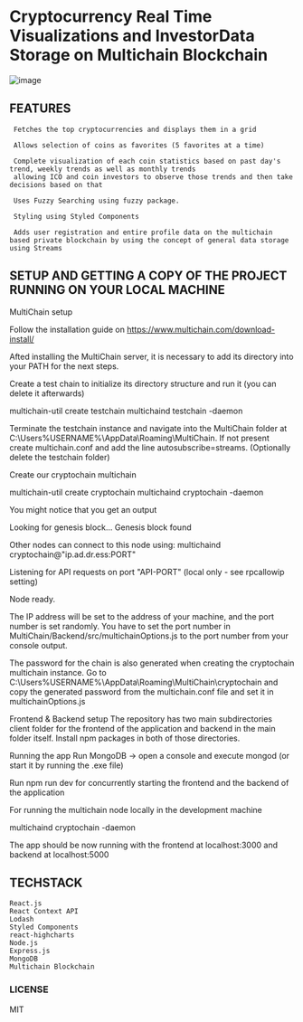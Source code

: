 # Cryptocurrency Real Time Visualizations and InvestorData Storage on Multichain Blockchain

![image](https://user-images.githubusercontent.com/31117403/52914165-21f63e00-32eb-11e9-8af2-7c4ae87b4c4b.png)


## FEATURES
```
 Fetches the top cryptocurrencies and displays them in a grid 
 
 Allows selection of coins as favorites (5 favorites at a time) 
 
 Complete visualization of each coin statistics based on past day's trend, weekly trends as well as monthly trends
 allowing ICO and coin investors to observe those trends and then take decisions based on that 
 
 Uses Fuzzy Searching using fuzzy package. 
 
 Styling using Styled Components
 
 Adds user registration and entire profile data on the multichain based private blockchain by using the concept of general data storage  using Streams
```

## SETUP AND GETTING A COPY OF THE PROJECT RUNNING ON YOUR LOCAL MACHINE 

MultiChain setup

Follow the installation guide on https://www.multichain.com/download-install/

Afted installing the MultiChain server, it is necessary to add its directory into your PATH for the next steps.

Create a test chain to initialize its directory structure and run it (you can delete it afterwards)

multichain-util create testchain
multichaind testchain -daemon

Terminate the testchain instance and navigate into the MultiChain folder at C:\Users\%USERNAME%\AppData\Roaming\MultiChain. If not present create multichain.conf and add the line autosubscribe=streams. (Optionally delete the testchain folder)

Create our cryptochain multichain

multichain-util create cryptochain
multichaind cryptochain -daemon

You might notice that you get an output

Looking for genesis block...
Genesis block found

Other nodes can connect to this node using:
multichaind cryptochain@"ip.ad.dr.ess:PORT"

Listening for API requests on port "API-PORT" (local only - see rpcallowip setting)

Node ready.

The IP address will be set to the address of your machine, and the port number is set randomly. You have to set the port number in MultiChain/Backend/src/multichainOptions.js to the port number from your console output.

The password for the chain is also generated when creating the cryptochain multichain instance. Go to C:\Users\%USERNAME%\AppData\Roaming\MultiChain\cryptochain and copy the generated password from the multichain.conf file and set it in multichainOptions.js

Frontend & Backend setup
The repository has two main subdirectories client folder for the frontend of the application and backend in the main folder itself. Install npm packages in both of those directories.

Running the app
Run MongoDB -> open a console and execute mongod (or start it by running the .exe file)

Run npm run dev for concurrently starting the frontend and the backend of the application

For running the multichain node locally in the development machine 

multichaind cryptochain -daemon

The app should be now running with the frontend at localhost:3000 and backend at localhost:5000


## TECHSTACK 
```
React.js
React Context API 
Lodash 
Styled Components 
react-highcharts
Node.js
Express.js
MongoDB 
Multichain Blockchain 

```
### LICENSE 
MIT 
